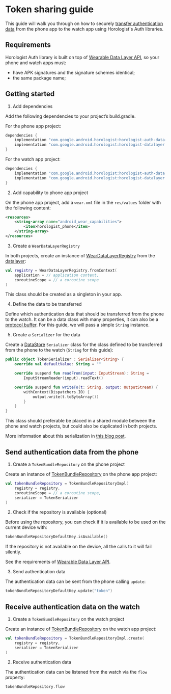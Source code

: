 # Token sharing guide

This guide will walk you through on how to
securely [transfer authentication data](https://developer.android.com/training/wearables/apps/auth-wear#tokens)
from the phone app to the watch app using Horologist's Auth libraries.

## Requirements

Horologist Auth library is built on top
of [Wearable Data Layer API](https://developer.android.com/training/wearables/data/data-layer), so
your phone and watch apps must:

- have APK signatures and the signature schemes identical;
- the same package name;

## Getting started

1.  Add dependencies

   Add the following dependencies to your project’s build.gradle.

   For the phone app project:

   ```groovy
   dependencies {
       implementation "com.google.android.horologist:horologist-auth-data-phone:<version>"
       implementation "com.google.android.horologist:horologist-datalayer:<version>"
   }
   ```

   For the watch app project:

   ```groovy
   dependencies {
       implementation "com.google.android.horologist:horologist-auth-data:<version>"
       implementation "com.google.android.horologist:horologist-datalayer:<version>"
   }
   ```

2.  Add capability to phone app project

   On the phone app project, add a `wear.xml` file in the `res/values` folder with the following
   content:

   ```xml
   <resources>
       <string-array name="android_wear_capabilities">
           <item>horologist_phone</item>
       </string-array>
   </resources>
   ```

3.  Create a `WearDataLayerRegistry`

   In both projects, create an instance
   of [WearDataLayerRegistry](https://google.github.io/horologist/api/datalayer/com.google.android.horologist.data/-wear-data-layer-registry/index.html)
   from the [datalayer](datalayer.md):

   ```kotlin
   val registry = WearDataLayerRegistry.fromContext(
       application = // application context,
       coroutineScope = // a coroutine scope
   )
   ```

   This class should be created as a singleton in your app.

4.  Define the data to be transferred

   Define which authentication data that should be transferred from the phone to the watch. It can
   be a data class with many properties, it can also be a [protocol buffer](https://protobuf.dev/).
   For this guide, we will pass a simple `String` instance.

5.  Create a `Serializer` for the data

   Create
   a [DataStore](https://developer.android.com/topic/libraries/architecture/datastore) `Serializer`
   class for the class defined to be transferred from the phone to the watch (`String` for this
   guide):

   ```kotlin
   public object TokenSerializer : Serializer<String> {
       override val defaultValue: String = ""
   
       override suspend fun readFrom(input: InputStream): String =
           InputStreamReader(input).readText()
   
       override suspend fun writeTo(t: String, output: OutputStream) {
           withContext(Dispatchers.IO) {
               output.write(t.toByteArray())
           }
       }
   }   
   ```

   This class should preferable be placed in a shared module between the phone and watch projects,
   but could also be duplicated in both projects.

   More information about this serialization
   in [this blog post](https://medium.com/androiddevelopers/datastore-and-kotlin-serialization-8b25bf0be66c).

## Send authentication data from the phone

1.  Create a `TokenBundleRepository` on the phone project

   Create an instance
   of [TokenBundleRepository](https://google.github.io/horologist/api/auth-data-phone/com.google.android.horologist.auth.data.phone.tokenshare/-token-bundle-repository/index.html)
   on the phone app project:

   ```kotlin
   val tokenBundleRepository = TokenBundleRepositoryImpl(
       registry = registry,
       coroutineScope = // a coroutine scope,
       serializer = TokenSerializer
   )   
   ```

2.  Check if the repository is available (optional)

   Before using the repository, you can check if it is available to be used on the current device
   with:

   ```kotlin
   tokenBundleRepositoryDefaultKey.isAvailable()
   ```

   If the repository is not available on the device, all the calls to it will fail silently.

   See the requirements
   of [Wearable Data Layer API](https://developer.android.com/training/wearables/data/data-layer#send-and-sync-with-API).

3.  Send authentication data

   The authentication data can be sent from the phone calling `update`:

   ```kotlin
   tokenBundleRepositoryDefaultKey.update("token")
   ```

## Receive authentication data on the watch

1.  Create a `TokenBundleRepository` on the watch project

   Create an instance
   of [TokenBundleRepository](https://google.github.io/horologist/api/auth-data/com.google.android.horologist.auth.data.tokenshare/-token-bundle-repository/index.html)
   on the watch app project:

   ```kotlin
   val tokenBundleRepository = TokenBundleRepositoryImpl.create(
       registry = registry,
       serializer = TokenSerializer
   )
   ```

2.  Receive authentication data

   The authentication data can be listened from the watch via the `flow` property:
   ```kotlin
   tokenBundleRepository.flow
   ```   
